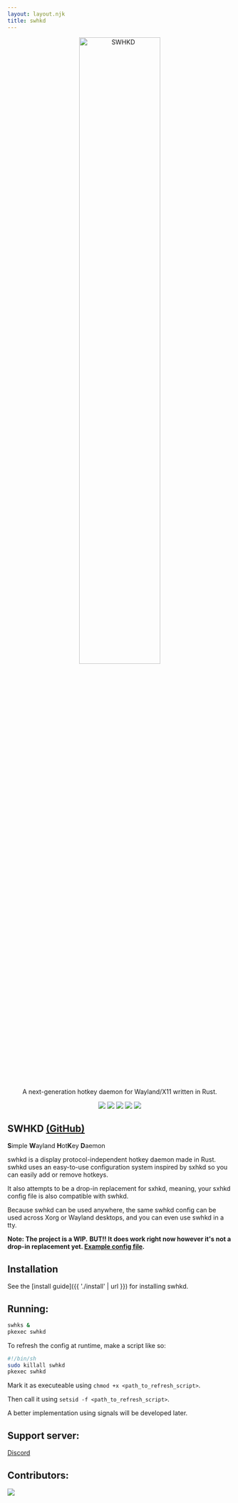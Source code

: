 ```yaml
---
layout: layout.njk
title: swhkd
---
```


<p align=center>
  <img src="{{ '/assets/img/swhkd.png' | url }}" alt=SWHKD width=60%>
  
  <p align=center>A next-generation hotkey daemon for Wayland/X11 written in Rust.</p>
  
  <p align="center">
  <img src="https://img.shields.io/github/license/waycrate/swhkd?style=flat-square&logo=appveyor">
  <img src="https://img.shields.io/badge/cargo-v1.0.0-green?style=flat-square&logo=appveyor">
  <img src="https://img.shields.io/github/issues/waycrate/swhkd?style=flat-square&logo=appveyor">
  <img src="https://img.shields.io/github/forks/waycrate/swhkd?style=flat-square&logo=appveyor">
  <img src="https://img.shields.io/github/stars/waycrate/swhkd?style=flat-square&logo=appveyor">
  </p>
</p>

## SWHKD [(GitHub)](https://github.com/waycrate/swhkd)

**S**imple **W**ayland **H**ot**K**ey **D**aemon

swhkd is a display protocol-independent hotkey daemon made in Rust. swhkd uses an easy-to-use configuration system inspired by sxhkd so you can easily add or remove hotkeys.

It also attempts to be a drop-in replacement for sxhkd, meaning, your sxhkd config file is also compatible with swhkd.

Because swhkd can be used anywhere, the same swhkd config can be used across Xorg or Wayland desktops, and you can even use swhkd in a tty.

**Note: The project is a WIP.**
**BUT!! It does work right now however it's not a drop-in replacement yet. [Example config file](https://github.com/waycrate/swhkd/blob/main/docs/swhkdrc).**

## Installation

See the [install guide]({{ './install' | url }}) for installing swhkd.

## Running:
```bash
swhks &
pkexec swhkd
```
To refresh the config at runtime, make a script like so:

```bash
#!/bin/sh
sudo killall swhkd
pkexec swhkd
```

Mark it as executeable using `chmod +x <path_to_refresh_script>`.

Then call it using `setsid -f <path_to_refresh_script>`. 

A better implementation using signals will be developed later.

## Support server:

[Discord](https://discord.gg/KKZRDYrRYW)

## Contributors:

<a href="https://github.com/Shinyzenith/swhkd/graphs/contributors">
  <img src="https://contrib.rocks/image?repo=waycrate/swhkd" />
</a>
